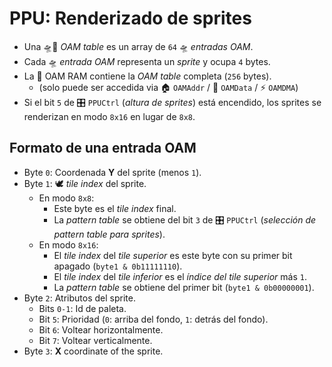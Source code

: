 # PPU: Renderizado de sprites

- Una 🛸📖 _OAM table_ es un array de `64` 🛸 _entradas OAM_.
- Cada 🛸 _entrada OAM_ representa un _sprite_ y ocupa `4` bytes.
- La 🐏 OAM RAM contiene la _OAM table_ completa (`256` bytes).
  - (solo puede ser accedida via 🏠 `OAMAddr` / 📝 `OAMData` / ⚡ `OAMDMA`)
- Si el bit `5` de 🎛️ `PPUCtrl` (_altura de sprites_) está encendido, los sprites se renderizan en modo `8x16` en lugar de `8x8`.

## Formato de una entrada OAM

- Byte `0`: Coordenada **Y** del sprite (menos `1`).
- Byte `1`: 🕊️ _tile index_ del sprite.
  - En modo `8x8`:
    - Este byte es el _tile index_ final.
    - La _pattern table_ se obtiene del bit `3` de 🎛️ `PPUCtrl` (_selección de pattern table para sprites_).
  - En modo `8x16`:
    - El _tile index_ del _tile superior_ es este byte con su primer bit apagado (`byte1 & 0b11111110`).
    - El _tile index_ del _tile inferior_ es el _índice del tile superior_ más `1`.
    - La _pattern table_ se obtiene del primer bit (`byte1 & 0b00000001`).
- Byte `2`: Atributos del sprite.
  - Bits `0-1`: Id de paleta.
  - Bit `5`: Prioridad (`0`: arriba del fondo, `1`: detrás del fondo).
  - Bit `6`: Voltear horizontalmente.
  - Bit `7`: Voltear verticalmente.
- Byte `3`: **X** coordinate of the sprite.
